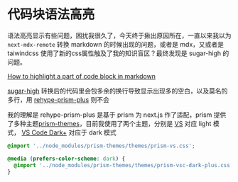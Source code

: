 # 代码块语法高亮

语法高亮显示有些问题，困扰我很久了，今天终于揪出原因所在，一直以来我以为 `next-mdx-remote` 转换 markdown 的时候出现的问题，或者是 mdx，又或者是 taiwindcss 使用了新的css属性触及了我的知识盲区？最终发现是 sugar-high 的问题。

[How to highlight a part of code block in markdown](https://stackoverflow.com/questions/70175230/how-to-highlight-a-part-of-code-block-in-markdown)

[sugar-high](https://github.com/huozhi/sugar-high) 转换后的代码里会包多余的换行导致显示出现多的空白，以及莫名的多行，用 [rehype-prism-plus](https://github.com/timlrx/rehype-prism-plus) 则不会

我的理解是 rehype-prism-plus 是基于 prism 为 next.js 作了适配，prism 提供了多种主题[prism-themes](https://github.com/PrismJS/prism-themes)，目前我使用了两个主题，分别是 [VS](https://github.com/PrismJS/prism-themes/blob/master/themes/prism-vs.css) 对应 light 模式， [VS Code Dark+](https://github.com/PrismJS/prism-themes/blob/master/themes/prism-vsc-dark-plus.css) 对应于 dark 模式

```css
@import '../node_modules/prism-themes/themes/prism-vs.css';

@media (prefers-color-scheme: dark) {
  @import '../node_modules/prism-themes/themes/prism-vsc-dark-plus.css';
}
```
